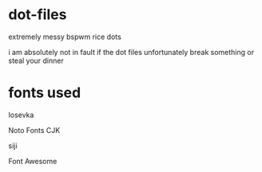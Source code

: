 # dot-files

extremely messy bspwm rice dots

i am absolutely not in fault if the dot files unfortunately break something or steal your dinner

# fonts used

Iosevka

Noto Fonts CJK

siji

Font Awesome
